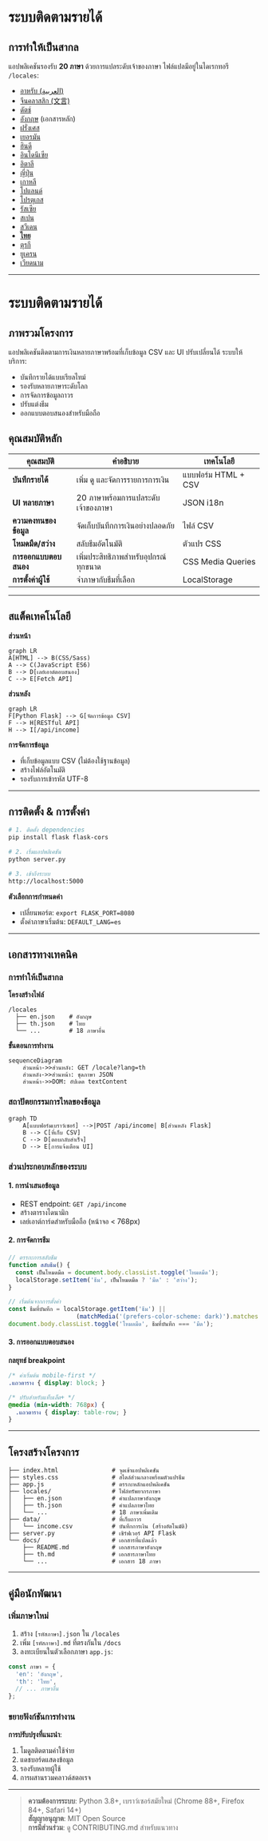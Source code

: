 # ระบบติดตามรายได้
## การทำให้เป็นสากล  
แอปพลิเคชันรองรับ **20 ภาษา** ด้วยการแปลระดับเจ้าของภาษา ไฟล์แปลมีอยู่ในไดเรกทอรี `/locales`:

- [อาหรับ (العربية)](ar.md)  
- [จีนคลาสสิก (文言)](zh.md)  
- [ดัตช์](nl.md)  
- [อังกฤษ](README.md) (เอกสารหลัก)  
- [ฝรั่งเศส](fr.md)  
- [เยอรมัน](de.md)  
- [ฮินดี](hi.md)  
- [อินโดนีเซีย](id.md)  
- [อิตาลี](it.md)  
- [ญี่ปุ่น](ja.md)  
- [เกาหลี](ko.md)  
- [โปแลนด์](pl.md)  
- [โปรตุเกส](pt.md)  
- [รัสเซีย](ru.md)  
- [สเปน](es.md)  
- [สวีเดน](sv.md)  
- **[ไทย](th.md)**  
- [ตุรกี](tr.md)  
- [ยูเครน](uk.md)  
- [เวียดนาม](vi.md)  

---

# ระบบติดตามรายได้

## ภาพรวมโครงการ  
แอปพลิเคชันติดตามการเงินหลายภาษาพร้อมที่เก็บข้อมูล CSV และ UI ปรับเปลี่ยนได้ ระบบให้บริการ:

- บันทึกรายได้แบบเรียลไทม์
- รองรับหลายภาษาระดับโลก
- การจัดการข้อมูลถาวร
- ปรับแต่งธีม
- ออกแบบตอบสนองสำหรับมือถือ

## คุณสมบัติหลัก  
| คุณสมบัติ | คำอธิบาย | เทคโนโลยี |
|---------|-------------|------------|
| **บันทึกรายได้** | เพิ่ม ดู และจัดการรายการการเงิน | แบบฟอร์ม HTML + CSV |
| **UI หลายภาษา** | 20 ภาษาพร้อมการแปลระดับเจ้าของภาษา | JSON i18n |
| **ความคงทนของข้อมูล** | จัดเก็บบันทึกการเงินอย่างปลอดภัย | ไฟล์ CSV |
| **โหมดมืด/สว่าง** | สลับธีมอัตโนมัติ | ตัวแปร CSS |
| **การออกแบบตอบสนอง** | เพิ่มประสิทธิภาพสำหรับอุปกรณ์ทุกขนาด | CSS Media Queries |
| **การตั้งค่าผู้ใช้** | จำภาษากับธีมที่เลือก | LocalStorage |

---

## สแต็คเทคโนโลยี  
**ส่วนหน้า**  
```mermaid
graph LR
A[HTML] --> B(CSS/Sass)
A --> C(JavaScript ES6)
B --> D[เลย์เอาต์ตอบสนอง]
C --> E[Fetch API]
```

**ส่วนหลัง**  
```mermaid
graph LR
F[Python Flask] --> G[จัดการข้อมูล CSV]
F --> H[RESTful API]
H --> I[/api/income]
```

**การจัดการข้อมูล**  
- ที่เก็บข้อมูลแบบ CSV (ไม่ต้องใช้ฐานข้อมูล)
- สร้างไฟล์อัตโนมัติ
- รองรับการเข้ารหัส UTF-8

---

## การติดตั้ง & การตั้งค่า  
```bash
# 1. ติดตั้ง dependencies
pip install flask flask-cors

# 2. เริ่มแอปพลิเคชัน
python server.py

# 3. เข้าถึงระบบ
http://localhost:5000
```

**ตัวเลือกการกำหนดค่า**  
- เปลี่ยนพอร์ต: `export FLASK_PORT=8080`
- ตั้งค่าภาษาเริ่มต้น: `DEFAULT_LANG=es`

---

## เอกสารทางเทคนิค

### การทำให้เป็นสากล  
**โครงสร้างไฟล์**  
```
/locales
  ├── en.json    # อังกฤษ
  ├── th.json    # ไทย
  └── ...        # 18 ภาษาอื่น
```

**ขั้นตอนการทำงาน**  
```mermaid
sequenceDiagram
    ส่วนหน้า->>ส่วนหลัง: GET /locale?lang=th
    ส่วนหลัง->>ส่วนหน้า: ชุดภาษา JSON
    ส่วนหน้า->>DOM: อัปเดต textContent
```

### สถาปัตยกรรมการไหลของข้อมูล  
```mermaid
graph TD
    A[แบบฟอร์มเบราว์เซอร์] -->|POST /api/income| B[ส่วนหลัง Flask]
    B --> C[ที่เก็บ CSV]
    C --> D[ตอบกลับสำเร็จ]
    D --> E[การแจ้งเตือน UI]
```

### ส่วนประกอบหลักของระบบ  
#### 1. การนำเสนอข้อมูล  
- REST endpoint: `GET /api/income`
- สร้างตารางไดนามิก
- เลย์เอาต์การ์ดสำหรับมือถือ (หน้าจอ < 768px)

#### 2. การจัดการธีม  
```javascript
// ตรรกะการสลับธีม
function สลับธีม() {
  const เป็นโหมดมืด = document.body.classList.toggle('โหมดมืด');
  localStorage.setItem('ธีม', เป็นโหมดมืด ? 'มืด' : 'สว่าง');
}

// เริ่มต้นจากการตั้งค่า
const ธีมที่บันทึก = localStorage.getItem('ธีม') || 
                   (matchMedia('(prefers-color-scheme: dark)').matches ? 'มืด' : 'สว่าง');
document.body.classList.toggle('โหมดมืด', ธีมที่บันทึก === 'มืด');
```

#### 3. การออกแบบตอบสนอง  
**กลยุทธ์ breakpoint**  
```css
/* ค่าเริ่มต้น mobile-first */
.แถวตาราง { display: block; }

/* ปรับสำหรับแท็บเล็ต+ */
@media (min-width: 768px) {
  .แถวตาราง { display: table-row; }
}
```

---

## โครงสร้างโครงการ  
```
├── index.html               # จุดเข้าแอปพลิเคชัน
├── styles.css               # สไตล์ส่วนกลางพร้อมตัวแปรธีม
├── app.js                   # ตรรกะหลักแอปพลิเคชัน
├── locales/                 # ไฟล์ทรัพยากรภาษา
│   ├── en.json              # คำแปลภาษาอังกฤษ
│   ├── th.json              # คำแปลภาษาไทย
│   └── ...                  # 18 ภาษาเพิ่มเติม
├── data/                    # ที่เก็บถาวร
│   └── income.csv           # บันทึกการเงิน (สร้างอัตโนมัติ)
├── server.py                # เซิร์ฟเวอร์ API Flask
└── docs/                    # เอกสารที่แปลแล้ว
    ├── README.md            # เอกสารภาษาอังกฤษ
    ├── th.md                # เอกสารภาษาไทย
    └── ...                  # เอกสาร 18 ภาษา
```

---

## คู่มือนักพัฒนา  
### เพิ่มภาษาใหม่  
1. สร้าง `[รหัสภาษา].json` ใน `/locales`
2. เพิ่ม `[รหัสภาษา].md` ที่ตรงกันใน `/docs`
3. ลงทะเบียนในตัวเลือกภาษา `app.js`:
```javascript
const ภาษา = {
  'en': 'อังกฤษ',
  'th': 'ไทย',
  // ... ภาษาอื่น
};
```

### ขยายฟังก์ชันการทำงาน  
**การปรับปรุงที่แนะนำ**:  
1. โมดูลติดตามค่าใช้จ่าย  
2. แดชบอร์ดแสดงข้อมูล  
3. รองรับหลายผู้ใช้  
4. การผสานรวมคลาวด์สตอเรจ  

---
> **ความต้องการระบบ**: Python 3.8+, เบราว์เซอร์สมัยใหม่ (Chrome 88+, Firefox 84+, Safari 14+)  
> **สัญญาอนุญาต**: MIT Open Source  
> **การมีส่วนร่วม**: ดู CONTRIBUTING.md สำหรับแนวทาง  